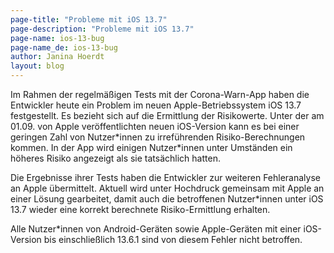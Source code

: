 ```yaml
---
page-title: "Probleme mit iOS 13.7" 
page-description: "Probleme mit iOS 13.7" 
page-name: ios-13-bug
page-name_de: ios-13-bug
author: Janina Hoerdt
layout: blog
---
```


Im Rahmen der regelmäßigen Tests mit der Corona-Warn-App haben die Entwickler heute ein Problem im neuen Apple-Betriebssystem iOS 13.7 festgestellt. Es bezieht sich auf die Ermittlung der Risikowerte. Unter der am 01.09. von Apple veröffentlichten neuen iOS-Version kann es bei einer geringen Zahl von Nutzer\*innen zu irreführenden Risiko-Berechnungen kommen. In der App wird einigen Nutzer\*innen unter Umständen ein höheres Risiko angezeigt als sie tatsächlich hatten.  
<!-- overview -->

Die Ergebnisse ihrer Tests haben die Entwickler zur weiteren Fehleranalyse an Apple übermittelt. Aktuell wird unter Hochdruck gemeinsam mit Apple an einer Lösung gearbeitet, damit auch die betroffenen Nutzer*innen unter iOS 13.7 wieder eine korrekt berechnete Risiko-Ermittlung erhalten. 
  
Alle Nutzer*innen von Android-Geräten sowie Apple-Geräten mit einer iOS-Version bis einschließlich 13.6.1 sind von diesem Fehler nicht betroffen.